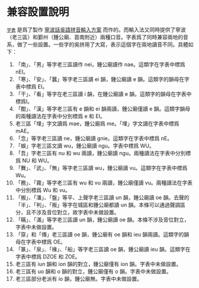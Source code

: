 # 兼容設置說明

[`字表`](字表.tsv) 是爲了製作 [寧波話吳語拼音輸入方案](https://github.com/NGLI/rime-wugniu_gninpou) 而作的。而輸入法又同時提供了寧波（老三區）和鄞州（鍾公廟、首南附近）兩種口音。字表爲了同時兼容兩地的音系，做了一些設置。一些字的吳拼用了大寫，表示這個字在兩地讀音不同。具體如下：

1. 「南」、「男」等字老三區讀作 nei，鍾公廟讀作 nae。這類字在字表中標爲 nEI。
2. 「寒」、「安」、「蠶」等字老三區讀 ei 韻，鍾公廟讀 e 韻。這類字的韻母在字表中標爲 EI。
3. 「干」、「看」等字在老三區讀 i 韻，在鍾公廟讀 e 韻。這類字的韻母在字表中標爲I。
4. 「酣」、「漢」等字老三區有 e 韻和 ei 韻兩讀，鍾公廟僅讀 e 韻。這類字韻母的兩種讀法在字表中分別標爲 e 和 EI。
5. 老三區「埋」字文讀爲 mae，鍾公廟爲 me。「埋」字文讀在字表中標爲 mAE。
6. 「念」等字老三區讀 ne，鍾公廟讀 gnie。這類字在字表中標爲 nE。
7. 「蜈」字老三區文讀 wu，鍾公廟讀 ngu。字表中標爲 WU。
8. 「吾」字老三區有 nu 和 wu 兩讀，鍾公廟讀 ngu。兩種讀法在字表中分別標爲 NU 和 WU。
9. 「舞」、「武」、「無」等字老三區讀 wu，鍾公廟讀 vu。這類字在字表中標爲 Wu。
10. 「務」、「霧」等字老三區有 wu 和 vu 兩讀，鍾公廟僅讀 vu。兩種讀法在字表中分別標爲 Wu 和 vu。
11. 「搬」、「潘」、「盤」等平、上聲字老三區讀 un 韻，鍾公廟讀 oe 韻。去聲的「半」、「判」、「叛」等字在城區和鍾公廟都讀 un 韻。本條可以通過聲調區分，且不涉及音位對立，故字表中未做設置。
12. 「瞞」、「滿」等字老三區讀 un 韻，鍾公廟讀 oe 韻。本條不涉及音位對立，字表中未做設置。
13. 「穿」和「傳」老三區讀 oe 韻，鍾公廟有 oe 韻和 ieu 韻兩讀。這類字的韻母在字表中標爲 OE。
14. 「篆」、「泉」、「椽」、「船」等字老三區讀 oe 韻，鍾公廟讀 ieu 韻。這類字在字表中標爲 DZOE 和 ZOE。
15. 老三區有 iun 韻和 ion 韻的對立，鍾公廟僅有 ion 韻。字表中未做設置。
16. 老三區有 uo 韻和 o 韻的對立，鍾公廟僅有 o 韻。字表中未做設置。
17. 老三區部分老派有 io 韻，鍾公廟無。字表中未做設置。
